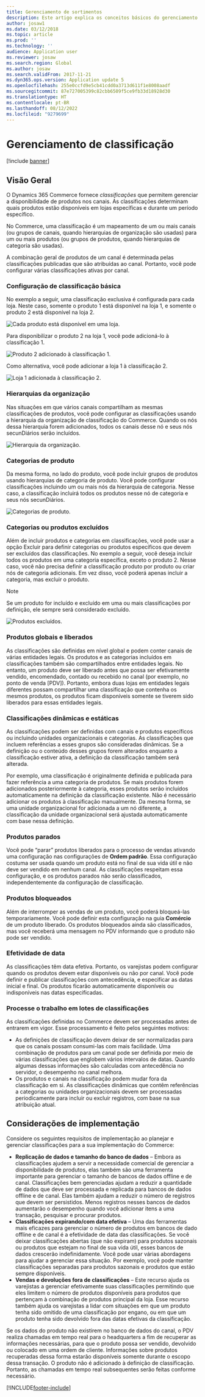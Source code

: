 ```yaml
---
title: Gerenciamento de sortimentos
description: Este artigo explica os conceitos básicos do gerenciamento de classificação no Dynamics 365 Commerce e apresenta considerações de implementação do projeto.
author: josaw1
ms.date: 03/12/2018
ms.topic: article
ms.prod: ''
ms.technology: ''
audience: Application user
ms.reviewer: josaw
ms.search.region: Global
ms.author: josaw
ms.search.validFrom: 2017-11-21
ms.dyn365.ops.version: Application update 5
ms.openlocfilehash: 255e0ccfd9e5cb41cdd0a3713d611f1e8008aadf
ms.sourcegitcommit: 87e727005399c82cbb6509f5ce9fb33d18928d30
ms.translationtype: HT
ms.contentlocale: pt-BR
ms.lasthandoff: 08/12/2022
ms.locfileid: "9279699"
---
```

# <a name="assortment-management"></a>Gerenciamento de classificação

[!include [banner](../includes/banner.md)]

## <a name="overview"></a>Visão Geral

O Dynamics 365 Commerce fornece *classificações* que permitem gerenciar a disponibilidade de produtos nos canais. As classificações determinam quais produtos estão disponíveis em lojas específicas e durante um período específico.

No Commerce, uma classificação é um mapeamento de um ou mais canais (ou grupos de canais, quando hierarquias de organização são usadas) para um ou mais produtos (ou grupos de produtos, quando hierarquias de categoria são usadas).

A combinação geral de produtos de um canal é determinada pelas classificações publicadas que são atribuídas ao canal. Portanto, você pode configurar várias classificações ativas por canal.

### <a name="basic-assortment-setup"></a>Configuração de classificação básica

No exemplo a seguir, uma classificação exclusiva é configurada para cada loja. Neste caso, somente o produto 1 está disponível na loja 1, e somente o produto 2 está disponível na loja 2.

![Cada produto está disponível em uma loja.](./media/Managing-assortments-figure1.png)

Para disponibilizar o produto 2 na loja 1, você pode adicioná-lo à classificação 1.

![Produto 2 adicionado à classificação 1.](./media/Managing-assortments-figure2.png)

Como alternativa, você pode adicionar a loja 1 à classificação 2.

![Loja 1 adicionada à classificação 2.](./media/Managing-assortments-figure3.png)

### <a name="organization-hierarchies"></a>Hierarquias da organização

Nas situações em que vários canais compartilham as mesmas classificações de produtos, você pode configurar as classificações usando a hierarquia da organização de classificação do Commerce. Quando os nós dessa hierarquia forem adicionados, todos os canais desse nó e seus nós secunDiários serão incluídos.

![Hierarquia da organização.](./media/Managing-assortments-figure4.png)

### <a name="product-categories"></a>Categorias de produto

Da mesma forma, no lado do produto, você pode incluir grupos de produtos usando hierarquias de categoria de produto. Você pode configurar classificações incluindo um ou mais nós da hierarquia de categoria. Nesse caso, a classificação incluirá todos os produtos nesse nó de categoria e seus nós secunDiários.

![Categorias de produto.](./media/Managing-assortments-figure5.png)

### <a name="excluded-products-or-categories"></a>Categorias ou produtos excluídos

Além de incluir produtos e categorias em classificações, você pode usar a opção Excluir para definir categorias ou produtos específicos que devem ser excluídos das classificações. No exemplo a seguir, você deseja incluir todos os produtos em uma categoria específica, exceto o produto 2. Nesse caso, você não precisa definir a classificação produto por produto ou criar nós de categoria adicionais. Em vez disso, você poderá apenas incluir a categoria, mas excluir o produto.

> [!NOTE]
> Se um produto for incluído e excluído em uma ou mais classificações por definição, ele sempre será considerado excluído.

![Produtos excluídos.](./media/Managing-assortments-figure6.png)

### <a name="global-and-released-products"></a>Produtos globais e liberados

As classificações são definidas em nível global e podem conter canais de várias entidades legais. Os produtos e as categorias incluídos em classificações também são compartilhados entre entidades legais. No entanto, um produto deve ser liberado antes que possa ser efetivamente vendido, encomendado, contado ou recebido no canal (por exemplo, no ponto de venda \[PDV\]). Portanto, embora duas lojas em entidades legais diferentes possam compartilhar uma classificação que contenha os mesmos produtos, os produtos ficam disponíveis somente se tiverem sido liberados para essas entidades legais.

### <a name="dynamic-and-static-assortments"></a>Classificações dinâmicas e estáticas

As classificações podem ser definidas com canais e produtos específicos ou incluindo unidades organizacionais e categorias. As classificações que incluem referências a esses grupos são consideradas dinâmicas. Se a definição ou o conteúdo desses grupos forem alterados enquanto a classificação estiver ativa, a definição da classificação também será alterada.

Por exemplo, uma classificação é originalmente definida e publicada para fazer referência a uma categoria de produtos. Se mais produtos forem adicionados posteriormente à categoria, esses produtos serão incluídos automaticamente na definição da classificação existente. Não é necessário adicionar os produtos à classificação manualmente. Da mesma forma, se uma unidade organizacional for adicionada a um nó diferente, a classificação da unidade organizacional será ajustada automaticamente com base nessa definição.

### <a name="stopped-products"></a>Produtos parados

Você pode “parar” produtos liberados para o processo de vendas ativando uma configuração nas configurações de **Ordem padrão**. Essa configuração costuma ser usada quando um produto está no final de sua vida útil e não deve ser vendido em nenhum canal. As classificações respeitam essa configuração, e os produtos parados não serão classificados, independentemente da configuração de classificação.

### <a name="blocked-products"></a>Produtos bloqueados

Além de interromper as vendas de um produto, você poderá bloqueá-las temporariamente. Você pode definir esta configuração na guia **Comércio** de um produto liberado. Os produtos bloqueados ainda são classificados, mas você receberá uma mensagem no PDV informando que o produto não pode ser vendido.

### <a name="date-effectivity"></a>Efetividade de data

As classificações têm data efetiva. Portanto, os varejistas podem configurar quando os produtos devem estar disponíveis ou não por canal. Você pode definir e publicar classificações com antecedência, e especificar as datas inicial e final. Os produtos ficarão automaticamente disponíveis ou indisponíveis nas datas especificadas.

### <a name="process-assortments-batch-job"></a>Processe o trabalho em lotes de classificações

As classificações definidas no Commerce devem ser processadas antes de entrarem em vigor. Esse processamento é feito pelos seguintes motivos:

- As definições de classificação devem deixar de ser normalizadas para que os canais possam consumi-las com mais facilidade. Uma combinação de produtos para um canal pode ser definida por meio de várias classificações que englobem vários intervalos de datas. Quando algumas dessas informações são calculadas com antecedência no servidor, o desempenho no canal melhora.
- Os produtos e canais na classificação podem mudar fora da classificação em si. As classificações dinâmicas que contêm referências a categorias ou unidades organizacionais devem ser processadas periodicamente para incluir ou excluir registros, com base na sua atribuição atual.

## <a name="implementation-considerations"></a>Considerações de implementação

Considere os seguintes requisitos de implementação ao planejar e gerenciar classificações para a sua implementação do Commerce:

- **Replicação de dados e tamanho do banco de dados** – Embora as classificações ajudem a servir a necessidade comercial de gerenciar a disponibilidade de produtos, elas também são uma ferramenta importante para gerenciar o tamanho de bancos de dados offline e de canal. Classificações bem gerenciadas ajudam a reduzir a quantidade de dados que deve ser processada e replicada para bancos de dados offline e de canal. Elas também ajudam a reduzir o número de registros que devem ser persistidos. Menos registros nesses bancos de dados aumentarão o desempenho quando você adicionar itens a uma transação, pesquisar e procurar produtos.
- **Classificações expirando/com data efetiva** – Uma das ferramentas mais eficazes para gerenciar o número de produtos em bancos de dado offline e de canal é a efetividade de data das classificações. Se você deixar classificações abertas (que não expiram) para produtos sazonais ou produtos que estejam no final de sua vida útil, esses bancos de dados crescerão indefinidamente. Você pode usar várias abordagens para ajudar a gerenciar essa situação. Por exemplo, você pode manter classificações separadas para produtos sazonais e produtos que estão sempre disponíveis.
- **Vendas e devoluções fora de classificações** – Este recurso ajuda os varejistas a gerenciar efetivamente suas classificações permitindo que eles limitem o número de produtos disponíveis para produtos que pertençam à combinação de produtos principal da loja. Esse recurso também ajuda os varejistas a lidar com situações em que um produto tenha sido omitido de uma classificação por engano, ou em que um produto tenha sido devolvido fora das datas efetivas da classificação.

Se os dados do produto não existirem no banco de dados do canal, o PDV realiza chamadas em tempo real para o headquarters a fim de recuperar as informações necessárias, para que o produto possa ser vendido, devolvido ou colocado em uma ordem de cliente. Informações sobre produtos recuperadas dessa forma estarão disponíveis somente durante o escopo dessa transação. O produto não é adicionado à definição de classificação. Portanto, as chamadas em tempo real subsequentes serão feitas conforme necessário.


[!INCLUDE[footer-include](../includes/footer-banner.md)]
